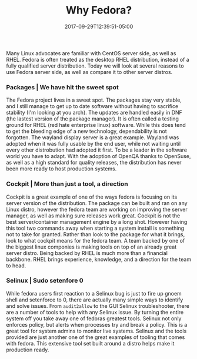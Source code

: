 ﻿---
title: "Why Fedora?"
date: 2017-09-29T12:39:51-05:00
draft: false
---

Many Linux advocates are familiar with CentOS server side, as well as RHEL. Fedora is often treated as the desktop RHEL distribution, instead of a fully qualified server distribution. Today we will look at several reasons to use Fedora server side, as well as compare it to other server distros.

### Packages | We have hit the sweet spot

The Fedora project lives in a sweet spot. The packages stay very stable, and I still manage to get up to date software without having to sacrifice stability (I'm looking at you arch). The updates are handled easily in DNF (the lastest version of the package manager). It is often called a testing ground for RHEL (red hate enterprise linux) software. While this does tend to get the bleeding edge of a new technology, dependability is not forgotten. The wayland display server is a great example. Wayland was adopted when it was fully usable by the end user, while not waiting until every other distrobution had adopted it first. To be a leader in the software world you have to adapt. With the adoption of OpenQA thanks to OpenSuse, as well as a high standard for quality releases, the distribution has never been more ready to host production systems. 

### Cockpit | More than just a tool, a direction

Cockpit is a great example of one of the ways fedora is focusing on its server version of the distribution. The package can be built and ran on any Linux distro, however the fedora team are working on improving the server manager, as well as making sure releases work great. Cockpit is not the best server/container management engine by a long shot. However having this tool two commands away when starting a system install is something not to take for granted. Rather than look to the package for what it brings, look to what cockpit means for the fedora team. A team backed by one of the biggest linux componies is making tools on top of an already great server distro. Being backed by RHEL is much more than a financial backbone. RHEL brings experience, knowledge, and a direction for the team to head. 

### Selinux | Sudo setenfore 0

While fedora users first reaction to a Selinux bug is just to fire up gnoem shell and setenforce to 0, there are actually many simple ways to identify and solve issues. From `audit2allow` to the GUI Selinux troubleshooter, there are a number of tools to help with any Selinux issue. By turning the entire system off you take away one of fedoras greatest tools. Selinux not only enforces policy, but alerts when processes try and break a policy. This is a great tool for system admins to monitor live systems. Selinux and the tools provided are just another one of the great examples of tooling that comes with fedora. This extensive tool set built around a distro helps make it production ready.
